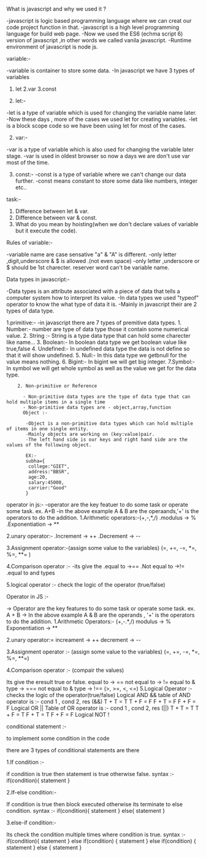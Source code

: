 What is javascript and why we used it ?

-javascript is logic based programming language where we can creat our code project function in that.
-javascript is a high level programming language for build web page.
-Now we used the ES6 (echma script 6) version of javascript ,in other words we called vanila javascript.
-Runtime environment of javascript is node js.

variable:-

-variable is container to store some data.
-In javascript we have 3 types of variables
1. let
2.var
3.const

1. let:-

-let is a type of variable which is used for changing the variable name later.
-Now these days , more of the cases we used let for creating variables.
-let is a block scope code so we have been using let for most of the cases.

2. var:-

-var is a type of variable which is also used for changing the variable later stage.
-var is used in oldest browser so now a days we are don't use var most of the time.

3. const:-
-const is a type of variable where we can't change our data further.
-const means constant to store some data like numbers, integer etc..


task:-
1. Difference between let & var.
2. Difference between var & const.
3. What do you mean by hoisting(when we don't declare values of variable but it execute the code).


Rules of variable:-

 -variable name are case sensative "a" & "A" is different.
 -only letter ,digit,underscore & $ is allowed .(not even space)
 -only letter ,underscore or $ should be 1st charecter.
 reserver word can't be variable name.

 Data types in javascript:-

 -Data types is an attribute associated with a piece of data that tells a computer system how to interpret its value.
 -In data types we used "typeof" operator to know the what type of data it is.
 -Mainly in javascript their are 2 types of data type.

 1.primitive:-
    -in javascript there are 7 types of premitive data types.
        1. Number:- number are type of data type those it contain some numerical value.
        2. String :- String is a type data type that can hold some charecter like name...
        3. Boolean:- In boolean data type we get boolean value like true,false
        4. Undefined:- In undefined data type the data is not define so that it will show undefined.
        5. Null:- In this data type we getbnull for the value means nothing.
        6. Bigint:- In bigint we will get big integer.
        7.Symbol:- In symbol we will get whole symbol as well as the value we get for the data type.

        2. Non-primitive or Reference

          - Non-primitive data types are the type of data type that can hold multiple items in a single time
          - Non-primitive data types are - object,array,function
          Object :-

           -Object is a non-primitive data types which can hold multiple of items in one single entity.
           -Mainly objects are working on (key:value)pair.
           -The left hand side is our keys and right hand side are the values of the following object.

           EX:-
           subha={
            college:"GIET",
            address:"BBSR",
            age:20,
            salary:45000,
            carrier:"Good"
           }



operator in js:-
-operator are the key featuer to do some task or operate some task.
ex. A+B
-in the above example A & B are the operaands,'+' is the operators to do the addition.
1.Arithmetic operators:-(+,-,*,/)
  .modulus -> %
  .Exponentiation -> **

2.unary operator:-
   .Increment -> ++ 
   .Decrement -> --

 3.Assignment operator:-(assign some value to the variables)
 (=, +=, -=, *=, %=, **= )  


4.Comparison operator :-
  -its give the 
  .equal to ->==
  .Not equal to ->!=
  .equal to and types


5.logical operator :- check the logic of the operator (true/false)
 


 Operator in JS :-

-> Operator are the key features to do some task or operate some task.
ex. A + B
-> In the above example A & B are the operands , '+' is the operators to do the addition.
1.Arithmetic Operators:- (+,-.*,/)
 modulus -> % 
 Exponentiation -> **

2.unary operator:= increament -> ++ decrement -> --

3.Assignment operator :- (assign some value to the variables) (=, +=, -=, *=, %=, **=)

4.Comparison operator :- (compair the values)

Its give the eresult true or false.
equal to -> == 
not equal to -> != 
equal to & type -> ===
not equal to & type -> !== (>, >=, <, <=)
5.Logical Operator :- checks the logic of the operator(true/false) Logical AND && table of AND operator is :- cond 1 , cond 2, res (&&)
 T + T = T
 T + F = F
 F + T = F
 F + F = F
    Logical OR || Table of OR operator is :- cond 1 , cond 2, res (||)
      T + T = T
      T + F = T
      F + T = T
      F + F = F
    Logical NOT !

conditional statement :-

to implement some condition in the code

there are 3 types of conditional statements are there

1.If condition :-

if condition is true then statement is true otherwise false. 
syntax :- if(condition){ statement }

2.If-else condition:-

If condition is true then block executed otherwise its terminate to else condition.
 syntax :- if(condition){ statement } else{ statement }

3.else-if condition:-

Its check the condition multiple times where condition is true.
 syntax :- if(condition){ statement } else if(condition) { statement } else if(condition) { statement } else { statement }


























